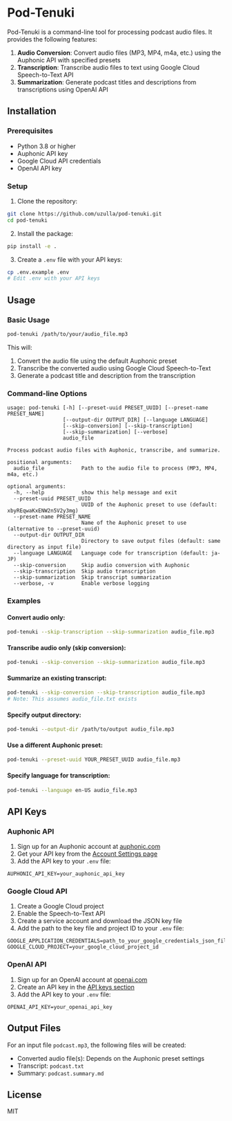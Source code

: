 # Pod-Tenuki

Pod-Tenuki is a command-line tool for processing podcast audio files. It provides the following features:

1. **Audio Conversion**: Convert audio files (MP3, MP4, m4a, etc.) using the Auphonic API with specified presets
2. **Transcription**: Transcribe audio files to text using Google Cloud Speech-to-Text API
3. **Summarization**: Generate podcast titles and descriptions from transcriptions using OpenAI API

## Installation

### Prerequisites

- Python 3.8 or higher
- Auphonic API key
- Google Cloud API credentials
- OpenAI API key

### Setup

1. Clone the repository:

```bash
git clone https://github.com/uzulla/pod-tenuki.git
cd pod-tenuki
```

2. Install the package:

```bash
pip install -e .
```

3. Create a `.env` file with your API keys:

```bash
cp .env.example .env
# Edit .env with your API keys
```

## Usage

### Basic Usage

```bash
pod-tenuki /path/to/your/audio_file.mp3
```

This will:
1. Convert the audio file using the default Auphonic preset
2. Transcribe the converted audio using Google Cloud Speech-to-Text
3. Generate a podcast title and description from the transcription

### Command-line Options

```
usage: pod-tenuki [-h] [--preset-uuid PRESET_UUID] [--preset-name PRESET_NAME]
                  [--output-dir OUTPUT_DIR] [--language LANGUAGE]
                  [--skip-conversion] [--skip-transcription]
                  [--skip-summarization] [--verbose]
                  audio_file

Process podcast audio files with Auphonic, transcribe, and summarize.

positional arguments:
  audio_file            Path to the audio file to process (MP3, MP4, m4a, etc.)

optional arguments:
  -h, --help            show this help message and exit
  --preset-uuid PRESET_UUID
                        UUID of the Auphonic preset to use (default: xbyREqwaKxENW2n5V2y3mg)
  --preset-name PRESET_NAME
                        Name of the Auphonic preset to use (alternative to --preset-uuid)
  --output-dir OUTPUT_DIR
                        Directory to save output files (default: same directory as input file)
  --language LANGUAGE   Language code for transcription (default: ja-JP)
  --skip-conversion     Skip audio conversion with Auphonic
  --skip-transcription  Skip audio transcription
  --skip-summarization  Skip transcript summarization
  --verbose, -v         Enable verbose logging
```

### Examples

#### Convert audio only:

```bash
pod-tenuki --skip-transcription --skip-summarization audio_file.mp3
```

#### Transcribe audio only (skip conversion):

```bash
pod-tenuki --skip-conversion --skip-summarization audio_file.mp3
```

#### Summarize an existing transcript:

```bash
pod-tenuki --skip-conversion --skip-transcription audio_file.mp3
# Note: This assumes audio_file.txt exists
```

#### Specify output directory:

```bash
pod-tenuki --output-dir /path/to/output audio_file.mp3
```

#### Use a different Auphonic preset:

```bash
pod-tenuki --preset-uuid YOUR_PRESET_UUID audio_file.mp3
```

#### Specify language for transcription:

```bash
pod-tenuki --language en-US audio_file.mp3
```

## API Keys

### Auphonic API

1. Sign up for an Auphonic account at [auphonic.com](https://auphonic.com/)
2. Get your API key from the [Account Settings page](https://auphonic.com/engine/account/)
3. Add the API key to your `.env` file:

```
AUPHONIC_API_KEY=your_auphonic_api_key
```

### Google Cloud API

1. Create a Google Cloud project
2. Enable the Speech-to-Text API
3. Create a service account and download the JSON key file
4. Add the path to the key file and project ID to your `.env` file:

```
GOOGLE_APPLICATION_CREDENTIALS=path_to_your_google_credentials_json_file
GOOGLE_CLOUD_PROJECT=your_google_cloud_project_id
```

### OpenAI API

1. Sign up for an OpenAI account at [openai.com](https://openai.com/)
2. Create an API key in the [API keys section](https://platform.openai.com/api-keys)
3. Add the API key to your `.env` file:

```
OPENAI_API_KEY=your_openai_api_key
```

## Output Files

For an input file `podcast.mp3`, the following files will be created:

- Converted audio file(s): Depends on the Auphonic preset settings
- Transcript: `podcast.txt`
- Summary: `podcast.summary.md`

## License

MIT
